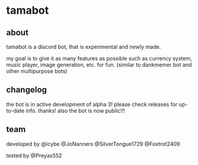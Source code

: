 # tamabot

<h2> about </h2>
tamabot is a discord bot, that is experimental and newly made.

my goal is to give it as many features as possible such as currency system, music player, image generation, etc. for fun.
(similar to dankmemer bot and other multipurpose bots)

<h2> changelog </h2>
the bot is in active development of alpha 3!
please check releases for up-to-date info. thanks!
also the bot is now public!!!

<h2> team </h2>
developed by @icybe @JoNanners @SilverTongue1729 @Foxtrot2409

tested by @Preyas552
